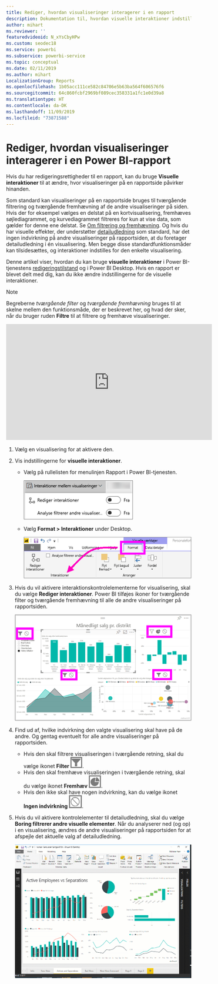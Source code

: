 ```yaml
---
title: Rediger, hvordan visualiseringer interagerer i en rapport
description: Dokumentation til, hvordan visuelle interaktioner indstilles i en rapport i Microsoft Power BI-tjenesten og i en Power BI Desktop-rapport.
author: mihart
ms.reviewer: ''
featuredvideoid: N_xYsCbyHPw
ms.custom: seodec18
ms.service: powerbi
ms.subservice: powerbi-service
ms.topic: conceptual
ms.date: 02/11/2019
ms.author: mihart
LocalizationGroup: Reports
ms.openlocfilehash: 1b05acc111ce582c84706e5b63ba564f606576f6
ms.sourcegitcommit: 64c860fcbf2969bf089cec358331a1fc1e0d39a8
ms.translationtype: HT
ms.contentlocale: da-DK
ms.lasthandoff: 11/09/2019
ms.locfileid: "73871588"
---
```

# <a name="change-how-visuals-interact-in-a-power-bi-report"></a>Rediger, hvordan visualiseringer interagerer i en Power BI-rapport
Hvis du har redigeringsrettigheder til en rapport, kan du bruge **Visuelle interaktioner** til at ændre, hvor visualiseringer på en rapportside påvirker hinanden. 

Som standard kan visualiseringer på en rapportside bruges til tværgående filtrering og tværgående fremhævning af de andre visualiseringer på siden.
Hvis der for eksempel vælges en delstat på en kortvisualisering, fremhæves søjlediagrammet, og kurvediagrammet filtreres for kun at vise data, som gælder for denne ene delstat.
Se [Om filtrering og fremhævning](power-bi-reports-filters-and-highlighting.md). Og hvis du har visuelle effekter, der understøtter [detailudledning](consumer/end-user-drill.md) som standard, har det ingen indvirkning på andre visualiseringer på rapportsiden, at du foretager detailudledning i én visualisering. Men begge disse standardfunktionsmåder kan tilsidesættes, og interaktioner indstilles for den enkelte visualisering.

Denne artikel viser, hvordan du kan bruge **visuelle interaktioner** i Power BI-tjenestens [redigeringstilstand](service-interact-with-a-report-in-editing-view.md) og i Power BI Desktop. Hvis en rapport er blevet delt med dig, kan du ikke ændre indstillingerne for de visuelle interaktioner.

> [!NOTE]
> Begreberne *tværgående filter* og *tværgående fremhævning* bruges til at skelne mellem den funktionsmåde, der er beskrevet her, og hvad der sker, når du bruger ruden **Filtre** til at filtrere og fremhæve visualiseringer.  
> 
> 

<iframe width="560" height="315" src="https://www.youtube.com/embed/N_xYsCbyHPw?list=PL1N57mwBHtN0JFoKSR0n-tBkUJHeMP2cP" frameborder="0" allowfullscreen></iframe>

1. Vælg en visualisering for at aktivere den.  
2. Vis indstillingerne for **visuelle interaktioner**.
    - Vælg på rullelisten for menulinjen Rapport i Power BI-tjenesten.

       ![Rulleliste med visuelle interaktioner](media/service-reports-visual-interactions/power-bi-visual-interaction.png)

    - Vælg **Format > Interaktioner** under Desktop.

        ![vælg Format og derefter Interaktioner](media/service-reports-visual-interactions/pbi-visual-interaction-desktop.png)

3. Hvis du vil aktivere interaktionskontrolelementerne for visualisering, skal du vælge **Rediger interaktioner**. Power BI tilføjes ikoner for tværgående filter og tværgående fremhævning til alle de andre visualiseringer på rapportsiden.
   
    ![rapport, hvor Visuelle interaktioner er slået til](media/service-reports-visual-interactions/power-bi-icons-on.png)
3. Find ud af, hvilke indvirkning den valgte visualisering skal have på de andre.  Og gentag eventuelt for alle andre visualiseringer på rapportsiden.
   
   * Hvis den skal filtrere visualiseringen i tværgående retning, skal du vælge ikonet **Filter** ![filterikon](media/service-reports-visual-interactions/pbi-filter-icon-outlined.png).
   * Hvis den skal fremhæve visualiseringen i tværgående retning, skal du vælge ikonet **Fremhæv** ![fremhævningsikon](media/service-reports-visual-interactions/pbi-highlight-icon-outlined.png).
   * Hvis den ikke skal have nogen indvirkning, kan du vælge ikonet **Ingen indvirkning** ![ingen indvirkning-ikon](media/service-reports-visual-interactions/pbi-noimpact-icon-outlined.png).

4. Hvis du vil aktivere kontrolelementer til detailudledning, skal du vælge **Boring filtrerer andre visuelle elementer**.  Når du analyserer ned (og op) i en visualisering, ændres de andre visualiseringer på rapportsiden for at afspejle det aktuelle valg af detailudledning. 

   ![video om aktivering af analyseringskontrolelementer](media/service-reports-visual-interactions/drill2.gif)

